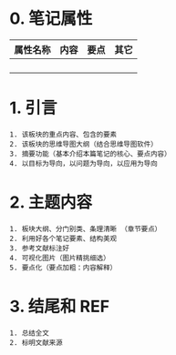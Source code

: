 # 0. 笔记属性
| 属性名称 | 内容  | 要点  | 其它  |
| :--- | :-- | :-- | --- |
|      |     |     |     |
|      |     |     |     |
|      |     |     |     |
|      |     |     |     |

# 1. 引言 
```ad-summary
1. 该板块的重点内容、包含的要素
2. 该板块的思维导图大纲（结合思维导图软件）
3. 摘要功能（基本介绍本篇笔记的核心、要点内容）
4. 以目标为导向，以问题为导向，以应用为导向
```

# 2. 主题内容 
```ad-example
1. 板块大纲、分门别类、条理清晰 （章节要点）
2. 利用好各个笔记要素、结构美观 
3. 参考文献标注好
4. 可视化图片（图片精挑细选）
5. 要点化（要点加粗：内容解释）

```


# 3. 结尾和 REF 
```ad-help
1. 总结全文 
2. 标明文献来源
```